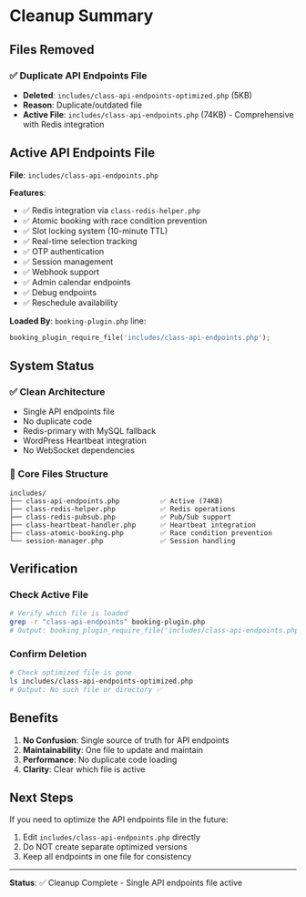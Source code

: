 # Cleanup Summary

## Files Removed

### ✅ Duplicate API Endpoints File
- **Deleted**: `includes/class-api-endpoints-optimized.php` (5KB)
- **Reason**: Duplicate/outdated file
- **Active File**: `includes/class-api-endpoints.php` (74KB) - Comprehensive with Redis integration

## Active API Endpoints File

**File**: `includes/class-api-endpoints.php`

**Features**:
- ✅ Redis integration via `class-redis-helper.php`
- ✅ Atomic booking with race condition prevention
- ✅ Slot locking system (10-minute TTL)
- ✅ Real-time selection tracking
- ✅ OTP authentication
- ✅ Session management
- ✅ Webhook support
- ✅ Admin calendar endpoints
- ✅ Debug endpoints
- ✅ Reschedule availability

**Loaded By**: `booking-plugin.php` line:
```php
booking_plugin_require_file('includes/class-api-endpoints.php');
```

## System Status

### ✅ Clean Architecture
- Single API endpoints file
- No duplicate code
- Redis-primary with MySQL fallback
- WordPress Heartbeat integration
- No WebSocket dependencies

### 📁 Core Files Structure
```
includes/
├── class-api-endpoints.php          ✅ Active (74KB)
├── class-redis-helper.php           ✅ Redis operations
├── class-redis-pubsub.php           ✅ Pub/Sub support
├── class-heartbeat-handler.php      ✅ Heartbeat integration
├── class-atomic-booking.php         ✅ Race condition prevention
└── session-manager.php              ✅ Session handling
```

## Verification

### Check Active File
```bash
# Verify which file is loaded
grep -r "class-api-endpoints" booking-plugin.php
# Output: booking_plugin_require_file('includes/class-api-endpoints.php');
```

### Confirm Deletion
```bash
# Check optimized file is gone
ls includes/class-api-endpoints-optimized.php
# Output: No such file or directory ✅
```

## Benefits

1. **No Confusion**: Single source of truth for API endpoints
2. **Maintainability**: One file to update and maintain
3. **Performance**: No duplicate code loading
4. **Clarity**: Clear which file is active

## Next Steps

If you need to optimize the API endpoints file in the future:
1. Edit `includes/class-api-endpoints.php` directly
2. Do NOT create separate optimized versions
3. Keep all endpoints in one file for consistency

---

**Status**: ✅ Cleanup Complete - Single API endpoints file active
